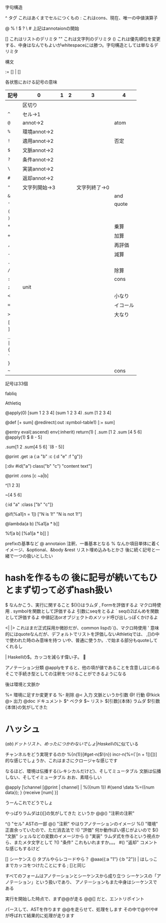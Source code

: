 字句構造


^ タグ これはあくまでセルにつくもの
: これはcons、現在、唯一の中値演算子

@ % ! $ ? \ #
上記はannotaionの開始

[] これはリストのデリミタ
"" これは文字列のデリミタ
() これは優先順位を変更する、中身はなんでもよいがwhitespaceには勝つ。字句構造としては単なるデリミタ



構文
<form> := [<annotaion>] <list> | [<tag>] <cell>

各状態における記号の意味

|記号|0|1|2|3|4|
| --- | --- | --- | --- | --- | --- |
|` `|区切り|||||
|`^`|セル->1|||||
|`@`|annot->2||||atom|
|`%`|環境annot->2|||||
|`!`|適用annot->2||||否定|
|`$`|文脈annot->2|||||
|`?`|条件annot->2|||||
|`\`|実装annot->2|||||
|`#`|返却annot->2|||||
|`"`|文字列開始->3|||文字列終了->0||
|`&`|||||and|
|`'`|||||quote|
|`(`||||||
|`)`||||||
|`*`|||||乗算|
|`+`|||||加算|
|`,`|||||再評価|
|`-`|||||減算|
|`.`||||||
|`/`|||||除算|
|`:`|||||cons|
|`;`|unit|||||
|`<`|||||小なり|
|`=`|||||イコール|
|`>`|||||大なり|
|`[`||||||
|`]`||||||
|`_`||||||
|<code>&#124;</code>||||||
|`{`||||||
|<code>`</code>||||||
|`}`||||||
|`~`|||||cons|

記号は33個

fabliq

Athletiq

@apply(0) [sum 1 2 3 4]
(sum 1 2 3 4)
.sum [1 2 3 4]

@def [+ sum]
@redirect(:out :symbol-table1) [:+ sum]

@entry eval(:ascend) env(:inherit) return(1)
[
.sum [1 2 .sum [4 5 6] @apply(1) $ 8 - 5]

.sum[1 2 .sum[4 5 6] `(8 - 5)]

@print
.get :a {:a "b"
        :c {:d "e"
            :f "g"}}

[:div #id("a") class("b" "c") "content text"]

@print .cons [c ~a|b]

^[1 2 3]

~[4 5 6]

{:id "a" :class ["b" "c"]}

@if(%a1[n = 1]) ["N is 1!" "N is not 1!"]

@lambda(a b) [%a1[a * b]]

%f[a b] [%a1[a * b]]
]


prefixの基準など
@ annotaion 注釈、一番基本となる
% なんか項目単体に着くイメージ、&optional、&body &rest リスト埋め込みもとかさ
後に続く記号と一緒で一つの扱いとしたい
# hashを作るもの 後に記号が続いてもひとまず切って必ずhash扱い
$ なんかこう、実行に関すること $(){}はラムダ
, Formを評価するよ マクロ時使用
. symbolを関数として評価するよ 引数にseqをとるよ
` seqの2ばんめを関数として評価するよ
中値記法orオブジェクトのメソッド呼び出しっぽくかけるよ

<| |> これはまだ正式採用か微妙だが、common lispの`()、マクロ時使用
' 意味的にはquoteなんだが、デフォルトでリストを評価しないAthletiqでは、
,[]の中で使われた時のみ意味を持つ
いや、普通に使うか。.で始まる部分もquoteしてくれるし

| Haskellの$。カッコを減らす偉い子。


アノテーション分類
@applyをすると、他の項が値であることを含意しはじめる
そこで手続き型としての注釈をつけることができるようになる

後は環境と文脈か

%= 環境に足すか変更する
%- 削除
@< 入力 文脈というか引数
@! 行動 @!kick
@> 出力
@doc ドキュメント
$^ ベクタ
$~ リスト
$[引数]{本体} ラムダ $!引数{本体}の気がしてきた
# ハッシュ
$(a b) ドットリスト、めったにつかわないでしょ
| Haskellの$に似ている

チャンネルをどう実現するのか
%{n(1)}[#get-n($!{n}) incr-n(%=(`[n + 1])[])]
的な感じでしょうか、これはまさにクロージャな感じです

なるほど、環境は伝播する(レキシカルだけど)、そしてミュータブル
文脈は伝播しない、そしてイミュータブル
おお、素晴らしい

@apply [\channel [@print | channel] |
      %({num 1})
      #{send \data %=(\{num data}); }
       {receive \[num] }]

うーんこれでどうでしょ

やっぱりラムダは\()[]の気がしてきた
というか
@@() "注釈の注釈"

^() "セル" ASTの一部
@() "注釈" やはりアノテーションのイメージ
%() "環境" 正直余っていたので、ただ消去法で
!() "評価" 何か動作ぽい感じがよいので
$() "文脈" シェルなどの変数のイメージから
\() "実装" ラムダ式を作るという視点から、またメタ文字として
?() "条件" これもいれますか。。。
#() "返却" コメントな感じもするけど

[] シーケンス
{} タプルやらレコードやら？
@aaa(\{:a "1"} {:b "2"})
| はしっこまでカッコをつけたことにする
; []と同じ

すべてのフォームはアノテーションとシーケンスから成り立つ
シーケンスの「アノテーション」という扱いであり、
アノテーションもまた中身はシーケンスである

実行を開始した時点で、まず@@が走る @@[] だと、エントリポイント

パースして、ASTを作ります
@@を走らせて、処理をします
その中で@や!や#が呼ばれて結果的に処理が走ります
